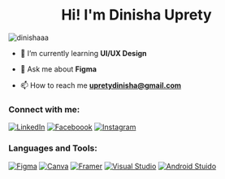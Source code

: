 <h1 align="center">Hi! I'm Dinisha Uprety</h1>

<p align="left"> <img src="https://komarev.com/ghpvc/?username=dinishaaa&label=Profile%20views&color=0e75b6&style=flat" alt="dinishaaa" /> </p>

- 🌱 I’m currently learning **UI/UX Design**

- 💬 Ask me about **Figma**

- 📫 How to reach me **upretydinisha@gmail.com**

<h3 align="left">Connect with me:</h3>

[![LinkedIn](https://img.shields.io/badge/linkedin-%230077B5.svg?style=for-the-badge&logo=linkedin&logoColor=white)](https://https://www.linkedin.com/in/dinishauprety/)
[![Faceboook](https://img.shields.io/badge/Facebook-1877F2?style=for-the-badge&logo=facebook&logoColor=white)](https://https://www.facebook.com/dinisha.uprety)
[![Instagram](https://img.shields.io/badge/Instagram-E4405F?style=for-the-badge&logo=instagram&logoColor=white)](https://www.instagram.com/dinishhaaaaa)

<h3 align="left">Languages and Tools:</h3>

[![Figma](https://img.shields.io/badge/Figma-F24E1E?style=for-the-badge&logo=figma&logoColor=white)]()
[![Canva](https://img.shields.io/badge/Canva-%2300C4CC.svg?&style=for-the-badge&logo=Canva&logoColor=white)]()
[![Framer](https://img.shields.io/badge/Framer-black?style=for-the-badge&logo=framer&logoColor=blue)]()
[![Visual Studio](https://img.shields.io/badge/Visual_Studio-5C2D91?style=for-the-badge&logo=visual%20studio&logoColor=white)]()
[![Android Stuido](https://img.shields.io/badge/Android_Studio-3DDC84?style=for-the-badge&logo=android-studio&logoColor=white)]() 




